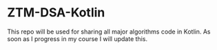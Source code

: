 # ZTM-DSA-Kotlin

This repo will be used for sharing all major algorithms code in Kotlin.
As soon as I progress in my course I will update this.
